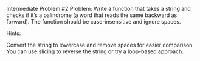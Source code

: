 Intermediate Problem #2
Problem: Write a function that takes a string and checks if it’s a palindrome (a word that reads the same backward as forward). The function should be case-insensitive and ignore spaces.

Hints:

Convert the string to lowercase and remove spaces for easier comparison.
You can use slicing to reverse the string or try a loop-based approach.
